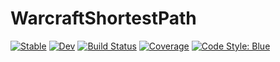 # WarcraftShortestPath

[![Stable](https://img.shields.io/badge/docs-stable-blue.svg)](https://LouisBouvier.github.io/WarcraftShortestPath.jl/stable)
[![Dev](https://img.shields.io/badge/docs-dev-blue.svg)](https://LouisBouvier.github.io/WarcraftShortestPath.jl/dev)
[![Build Status](https://github.com/LouisBouvier/WarcraftShortestPath.jl/actions/workflows/CI.yml/badge.svg?branch=main)](https://github.com/LouisBouvier/WarcraftShortestPath.jl/actions/workflows/CI.yml?query=branch%3Amain)
[![Coverage](https://codecov.io/gh/LouisBouvier/WarcraftShortestPath.jl/branch/main/graph/badge.svg)](https://codecov.io/gh/LouisBouvier/WarcraftShortestPath.jl)
[![Code Style: Blue](https://img.shields.io/badge/code%20style-blue-4495d1.svg)](https://github.com/invenia/BlueStyle)
